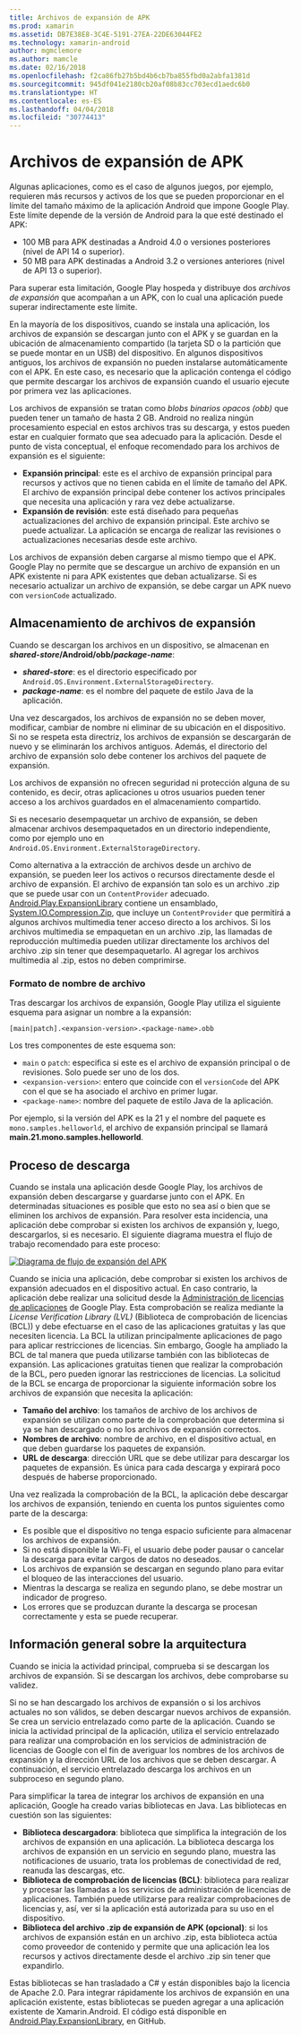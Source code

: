 ```yaml
---
title: Archivos de expansión de APK
ms.prod: xamarin
ms.assetid: DB7E38E8-3C4E-5191-27EA-22DE63044FE2
ms.technology: xamarin-android
author: mgmclemore
ms.author: mamcle
ms.date: 02/16/2018
ms.openlocfilehash: f2ca86fb27b5bd4b6cb7ba855fbd0a2abfa1381d
ms.sourcegitcommit: 945df041e2180cb20af08b83cc703ecd1aedc6b0
ms.translationtype: HT
ms.contentlocale: es-ES
ms.lasthandoff: 04/04/2018
ms.locfileid: "30774413"
---
```

# <a name="apk-expansion-files"></a>Archivos de expansión de APK

Algunas aplicaciones, como es el caso de algunos juegos, por ejemplo, requieren más recursos y activos de los que se pueden proporcionar en el límite del tamaño máximo de la aplicación Android que impone Google Play. Este límite depende de la versión de Android para la que esté destinado el APK:

-  100 MB para APK destinadas a Android 4.0 o versiones posteriores (nivel de API 14 o superior).
-  50 MB para APK destinadas a Android 3.2 o versiones anteriores (nivel de API 13 o superior).

Para superar esta limitación, Google Play hospeda y distribuye dos *archivos de expansión* que acompañan a un APK, con lo cual una aplicación puede superar indirectamente este límite. 

En la mayoría de los dispositivos, cuando se instala una aplicación, los archivos de expansión se descargan junto con el APK y se guardan en la ubicación de almacenamiento compartido (la tarjeta SD o la partición que se puede montar en un USB) del dispositivo. En algunos dispositivos antiguos, los archivos de expansión no pueden instalarse automáticamente con el APK. En este caso, es necesario que la aplicación contenga el código que permite descargar los archivos de expansión cuando el usuario ejecute por primera vez las aplicaciones.

Los archivos de expansión se tratan como *blobs binarios opacos (obb)* que pueden tener un tamaño de hasta 2 GB. Android no realiza ningún procesamiento especial en estos archivos tras su descarga, y estos pueden estar en cualquier formato que sea adecuado para la aplicación. Desde el punto de vista conceptual, el enfoque recomendado para los archivos de expansión es el siguiente:

-   **Expansión principal**: este es el archivo de expansión principal para recursos y activos que no tienen cabida en el límite de tamaño del APK. El archivo de expansión principal debe contener los activos principales que necesita una aplicación y rara vez debe actualizarse.
-   **Expansión de revisión**: este está diseñado para pequeñas actualizaciones del archivo de expansión principal. Este archivo se puede actualizar. La aplicación se encarga de realizar las revisiones o actualizaciones necesarias desde este archivo.


Los archivos de expansión deben cargarse al mismo tiempo que el APK.
Google Play no permite que se descargue un archivo de expansión en un APK existente ni para APK existentes que deban actualizarse. Si es necesario actualizar un archivo de expansión, se debe cargar un APK nuevo con `versionCode` actualizado.


## <a name="expansion-file-storage"></a>Almacenamiento de archivos de expansión

Cuando se descargan los archivos en un dispositivo, se almacenan en **_shared-store_/Android/obb/_package-name_**:

-   **_shared-store_**: es el directorio especificado por `Android.OS.Environment.ExternalStorageDirectory`.
-   **_package-name_**: es el nombre del paquete de estilo Java de la aplicación.


Una vez descargados, los archivos de expansión no se deben mover, modificar, cambiar de nombre ni eliminar de su ubicación en el dispositivo. Si no se respeta esta directriz, los archivos de expansión se descargarán de nuevo y se eliminarán los archivos antiguos. Además, el directorio del archivo de expansión solo debe contener los archivos del paquete de expansión.

Los archivos de expansión no ofrecen seguridad ni protección alguna de su contenido, es decir, otras aplicaciones u otros usuarios pueden tener acceso a los archivos guardados en el almacenamiento compartido.

Si es necesario desempaquetar un archivo de expansión, se deben almacenar archivos desempaquetados en un directorio independiente, como por ejemplo uno en `Android.OS.Environment.ExternalStorageDirectory`.

Como alternativa a la extracción de archivos desde un archivo de expansión, se pueden leer los activos o recursos directamente desde el archivo de expansión. El archivo de expansión tan solo es un archivo .zip que se puede usar con un `ContentProvider` adecuado. [Android.Play.ExpansionLibrary](https://github.com/mattleibow/Android.Play.ExpansionLibrary) contiene un ensamblado, [System.IO.Compression.Zip](https://github.com/mattleibow/Android.Play.ExpansionLibrary/tree/master/System.IO.Compression.Zip), que incluye un `ContentProvider` que permitirá a algunos archivos multimedia tener acceso directo a los archivos. Si los archivos multimedia se empaquetan en un archivo .zip, las llamadas de reproducción multimedia pueden utilizar directamente los archivos del archivo .zip sin tener que desempaquetarlo. Al agregar los archivos multimedia al .zip, estos no deben comprimirse. 


### <a name="filename-format"></a>Formato de nombre de archivo

Tras descargar los archivos de expansión, Google Play utiliza el siguiente esquema para asignar un nombre a la expansión:

    [main|patch].<expansion-version>.<package-name>.obb

Los tres componentes de este esquema son:

-   `main` o `patch`: especifica si este es el archivo de expansión principal o de revisiones. Solo puede ser uno de los dos.
-   `<expansion-version>`: entero que coincide con el `versionCode` del APK con el que se ha asociado el archivo en primer lugar.
-   `<package-name>`: nombre del paquete de estilo Java de la aplicación.


Por ejemplo, si la versión del APK es la 21 y el nombre del paquete es `mono.samples.helloworld`, el archivo de expansión principal se llamará **main.21.mono.samples.helloworld**.


## <a name="download-process"></a>Proceso de descarga

Cuando se instala una aplicación desde Google Play, los archivos de expansión deben descargarse y guardarse junto con el APK. En determinadas situaciones es posible que esto no sea así o bien que se eliminen los archivos de expansión. Para resolver esta incidencia, una aplicación debe comprobar si existen los archivos de expansión y, luego, descargarlos, si es necesario. El siguiente diagrama muestra el flujo de trabajo recomendado para este proceso:

[![Diagrama de flujo de expansión del APK](apk-expansion-files-images/apkexpansion.png)](apk-expansion-files-images/apkexpansion.png#lightbox)

Cuando se inicia una aplicación, debe comprobar si existen los archivos de expansión adecuados en el dispositivo actual. En caso contrario, la aplicación debe realizar una solicitud desde la [Administración de licencias de aplicaciones](http://developer.android.com/google/play/licensing/index.html) de Google Play. Esta comprobación se realiza mediante la *License Verification Library (LVL)* (Biblioteca de comprobación de licencias (BCL)) y debe efectuarse en el caso de las aplicaciones gratuitas y las que necesiten licencia. La BCL la utilizan principalmente aplicaciones de pago para aplicar restricciones de licencias. Sin embargo, Google ha ampliado la BCL de tal manera que pueda utilizarse también con las bibliotecas de expansión. Las aplicaciones gratuitas tienen que realizar la comprobación de la BCL, pero pueden ignorar las restricciones de licencias. La solicitud de la BCL se encarga de proporcionar la siguiente información sobre los archivos de expansión que necesita la aplicación: 

-   **Tamaño del archivo**: los tamaños de archivo de los archivos de expansión se utilizan como parte de la comprobación que determina si ya se han descargado o no los archivos de expansión correctos.
-   **Nombres de archivo**: nombre de archivo, en el dispositivo actual, en que deben guardarse los paquetes de expansión.
-   **URL de descarga**: dirección URL que se debe utilizar para descargar los paquetes de expansión. Es única para cada descarga y expirará poco después de haberse proporcionado.


Una vez realizada la comprobación de la BCL, la aplicación debe descargar los archivos de expansión, teniendo en cuenta los puntos siguientes como parte de la descarga:

-  Es posible que el dispositivo no tenga espacio suficiente para almacenar los archivos de expansión.
-  Si no está disponible la Wi-Fi, el usuario debe poder pausar o cancelar la descarga para evitar cargos de datos no deseados.
-  Los archivos de expansión se descargan en segundo plano para evitar el bloqueo de las interacciones del usuario.
-  Mientras la descarga se realiza en segundo plano, se debe mostrar un indicador de progreso.
-  Los errores que se produzcan durante la descarga se procesan correctamente y esta se puede recuperar.



## <a name="architectural-overview"></a>Información general sobre la arquitectura

Cuando se inicia la actividad principal, comprueba si se descargan los archivos de expansión. Si se descargan los archivos, debe comprobarse su validez.

Si no se han descargado los archivos de expansión o si los archivos actuales no son válidos, se deben descargar nuevos archivos de expansión. Se crea un servicio entrelazado como parte de la aplicación. Cuando se inicia la actividad principal de la aplicación, utiliza el servicio entrelazado para realizar una comprobación en los servicios de administración de licencias de Google con el fin de averiguar los nombres de los archivos de expansión y la dirección URL de los archivos que se deben descargar. A continuación, el servicio entrelazado descarga los archivos en un subproceso en segundo plano.

Para simplificar la tarea de integrar los archivos de expansión en una aplicación, Google ha creado varias bibliotecas en Java. Las bibliotecas en cuestión son las siguientes:

-   **Biblioteca descargadora**: biblioteca que simplifica la integración de los archivos de expansión en una aplicación. La biblioteca descarga los archivos de expansión en un servicio en segundo plano, muestra las notificaciones de usuario, trata los problemas de conectividad de red, reanuda las descargas, etc.
-   **Biblioteca de comprobación de licencias (BCL)**: biblioteca para realizar y procesar las llamadas a los servicios de administración de licencias de aplicaciones. También puede utilizarse para realizar comprobaciones de licencias y, así, ver si la aplicación está autorizada para su uso en el dispositivo.
-   **Biblioteca del archivo .zip de expansión de APK (opcional)**: si los archivos de expansión están en un archivo .zip, esta biblioteca actúa como proveedor de contenido y permite que una aplicación lea los recursos y activos directamente desde el archivo .zip sin tener que expandirlo.


Estas bibliotecas se han trasladado a C# y están disponibles bajo la licencia de Apache 2.0. Para integrar rápidamente los archivos de expansión en una aplicación existente, estas bibliotecas se pueden agregar a una aplicación existente de Xamarin.Android. El código está disponible en [Android.Play.ExpansionLibrary](https://github.com/mattleibow/Android.Play.ExpansionLibrary), en GitHub.
